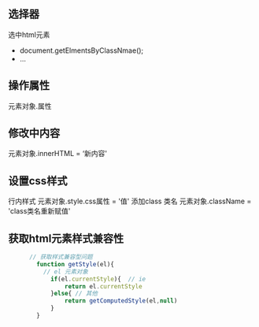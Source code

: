 ## 选择器
选中html元素
- document.getElmentsByClassNmae();
- ...

## 操作属性
元素对象.属性

## 修改中内容
元素对象.innerHTML = ‘新内容'

## 设置css样式
行内样式
  元素对象.style.css属性 = '值'
添加class 类名
  元素对象.className = 'class类名重新赋值'

## 获取html元素样式兼容性
~~~js
      // 获取样式兼容型问题
        function getStyle(el){
          // el 元素对象
            if(el.currentStyle){  // ie
                return el.currentStyle
            }else{ // 其他
                return getComputedStyle(el,null)
            }
        }

~~~